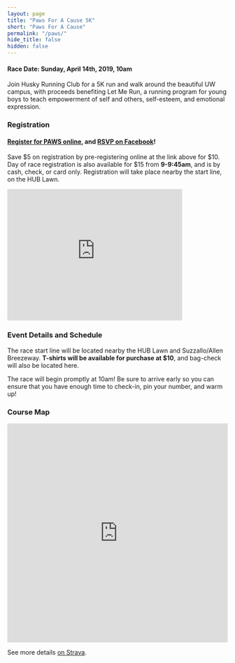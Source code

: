 ```yaml
---
layout: page
title: "Paws For A Cause 5K"
short: "Paws For A Cause"
permalink: "/paws/"
hide_title: false
hidden: false
---
```



<!-- <img src="{{ site.baseurl }}/assets/paws.png" style="width: 300px; margin-left: auto; margin-right: auto;"> -->

#### **Race Date: Sunday, April 14th, 2019, 10am**

Join Husky Running Club for a 5K run and walk around the beautiful UW campus, with proceeds benefiting Let Me Run, a running program for young boys to teach empowerment of self and others, self-esteem, and emotional expression.

### Registration

#### [Register for PAWS online](https://www.eventbrite.com/e/paws-for-a-cause-2019-tickets-57738297803), and [RSVP on Facebook](https://www.facebook.com/events/638084773312461/)!

Save $5 on registration by pre-registering online at the link above for $10. Day of race registration is also available for $15 from **9-9:45am**, and is by cash, check, or card only. Registration will take place nearby the start line, on the HUB Lawn.

<iframe src="https://www.google.com/maps/embed?pb=!1m18!1m12!1m3!1d2687.4617661760153!2d-122.30831863425557!3d47.65602522918791!2m3!1f0!2f0!3f0!3m2!1i1024!2i768!4f13.1!3m3!1m2!1s0x5490148d695b391f%3A0xb021e2e4b225450e!2sHUB+Yard%2C+Seattle%2C+WA+98105!5e0!3m2!1sen!2sus!4v1521943625073" width="400" height="300" frameborder="0" style="border:0" allowfullscreen></iframe><br>

### Event Details and Schedule

The race start line will be located nearby the HUB Lawn and Suzzallo/Allen Breezeway. **T-shirts will be available for purchase at $10**, and bag-check will also be located here.

The race will begin promptly at 10am! Be sure to arrive early so you can ensure that you have enough time to check-in, pin your number, and warm up!

<!--[Join the Facebook event and let your friends know!](https://www.facebook.com/events/164218301058028/)-->

### Course Map

<iframe width="100%" height="500px" frameborder="0" allowfullscreen src="https://umap.openstreetmap.fr/en/map/paws-for-a-cause-2019_315108?scaleControl=false&miniMap=false&scrollWheelZoom=false&zoomControl=true&allowEdit=false&moreControl=true&searchControl=null&tilelayersControl=null&embedControl=null&datalayersControl=true&onLoadPanel=undefined&captionBar=false#16/47.6543/-122.3027"></iframe>

See more details <a href="https://www.strava.com/routes/18126882" target="_blank">on Strava</a>.
